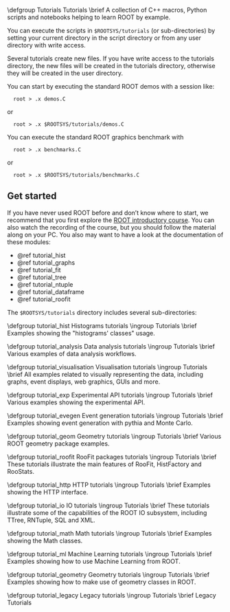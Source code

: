 \defgroup Tutorials Tutorials
\brief A collection of C++ macros, Python scripts and notebooks helping to learn ROOT by example.

You can execute the scripts in `$ROOTSYS/tutorials` (or sub-directories)
by setting your current directory in the script directory or from any
user directory with write access.

Several tutorials create new files. If you have write access to
the tutorials directory, the new files will be created in the tutorials
directory, otherwise they will be created in the user directory.

You can start by executing the standard ROOT demos with a session like:

```
  root > .x demos.C
```
or

```
  root > .x $ROOTSYS/tutorials/demos.C
```

You can execute the standard ROOT graphics benchmark with

```
  root > .x benchmarks.C
```

or

```
  root > .x $ROOTSYS/tutorials/benchmarks.C
```

## Get started

If you have never used ROOT before and don’t know where to start, we recommend that you first explore the [ROOT introductory course](https://github.com/root-project/student-course). You can also watch the recording of the course, but you should follow the material along on your PC. You also may want to have a look at the documentation of these modules:

- @ref tutorial_hist
- @ref tutorial_graphs
- @ref tutorial_fit
- @ref tutorial_tree
- @ref tutorial_ntuple
- @ref tutorial_dataframe
- @ref tutorial_roofit

The `$ROOTSYS/tutorials` directory includes several sub-directories:

\defgroup tutorial_hist Histograms tutorials
\ingroup Tutorials
\brief Examples showing the "histograms' classes" usage.

\defgroup tutorial_analysis Data analysis tutorials
\ingroup Tutorials
\brief Various examples of data analysis workflows.

\defgroup tutorial_visualisation Visualisation tutorials
\ingroup Tutorials
\brief All examples related to visually representing the data, including graphs, event displays, web graphics, GUIs and more. 

\defgroup tutorial_exp Experimental API tutorials
\ingroup Tutorials
\brief Various examples showing the experimental API.

\defgroup tutorial_evegen Event generation tutorials
\ingroup Tutorials
\brief Examples showing event generation with pythia and Monte Carlo.

\defgroup tutorial_geom Geometry tutorials
\ingroup Tutorials
\brief Various ROOT geometry package examples.

\defgroup tutorial_roofit RooFit packages tutorials
\ingroup Tutorials
\brief These tutorials illustrate the main features of RooFit, HistFactory and RooStats.

\defgroup tutorial_http HTTP tutorials
\ingroup Tutorials
\brief Examples showing the HTTP interface.

\defgroup tutorial_io IO tutorials
\ingroup Tutorials
\brief These tutorials illustrate some of the capabilities of the ROOT IO subsystem, including TTree, RNTuple, SQL and XML.

\defgroup tutorial_math Math tutorials
\ingroup Tutorials
\brief Examples showing the Math classes.

\defgroup tutorial_ml Machine Learning tutorials
\ingroup Tutorials
\brief Examples showing how to use Machine Learning from ROOT. 

\defgroup tutorial_geometry Geometry tutorials
\ingroup Tutorials
\brief Examples showing how to make use of geometry classes in ROOT.

\defgroup tutorial_legacy Legacy tutorials
\ingroup Tutorials
\brief Legacy Tutorials
